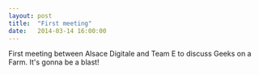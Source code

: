 ```yaml
---
layout: post
title:  "First meeting"
date:   2014-03-14 16:00:00
---
```


First meeting between Alsace Digitale and Team E to discuss Geeks on a Farm. It's gonna be a blast!
